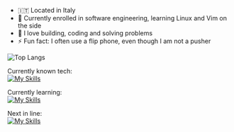 - 🇮🇹 Located in Italy
- 🌱 Currently enrolled in software engineering, learning Linux and Vim on the side
- 💙 I love building, coding and solving problems
- ⚡ Fun fact: I often use a flip phone, even though I am not a pusher


![Top Langs](https://github-readme-stats.vercel.app/api/top-langs/?username=Zi0LEO&layout=compact&theme=gruvbox)

Currently known tech:  
[![My Skills](https://skillicons.dev/icons?i=linux,neovim,nix,obsidian,js,react,html,css,java,python,git,github)](https://skillicons.dev)

Currently learning:  
[![My Skills](https://skillicons.dev/icons?i=androidstudio,kotlin,c,mysql,latex)](https://skillicons.dev)

Next in line:  
[![My Skills](https://skillicons.dev/icons?i=docker,nodejs,aws,spring,raspberrypi)](https://skillicons.dev)
<!---
Zi0LEO/Zi0LEO is a ✨ special ✨ repository because its `README.md` (this file) appears on your GitHub profile.
You can click the Preview link to take a look at your changes.
--->
